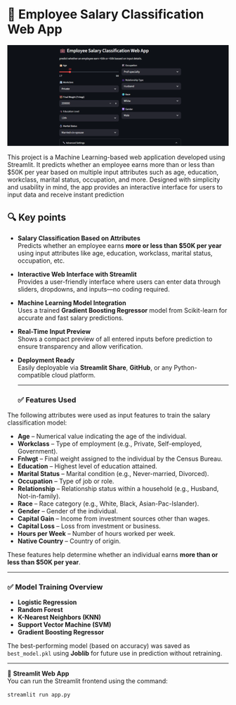 # 💼 Employee Salary Classification Web App
![Alt Text](interface.png)

This project is a Machine Learning-based web application developed using Streamlit. It predicts whether an employee earns more than or less than $50K per year based on multiple input attributes such as age, education, workclass, marital status, occupation, and more. Designed with simplicity and usability in mind, the app provides an interactive interface for users to input data and receive instant prediction

## 🔍 Key points

- **Salary Classification Based on Attributes**  
  Predicts whether an employee earns **more or less than $50K per year** using input attributes like age, education, workclass, marital status, occupation, etc.

- **Interactive Web Interface with Streamlit**  
  Provides a user-friendly interface where users can enter data through sliders, dropdowns, and inputs—no coding required.

- **Machine Learning Model Integration**  
  Uses a trained **Gradient Boosting Regressor** model from Scikit-learn for accurate and fast salary predictions.

- **Real-Time Input Preview**  
  Shows a compact preview of all entered inputs before prediction to ensure transparency and allow verification.

- **Deployment Ready**  
  Easily deployable via **Streamlit Share**, **GitHub**, or any Python-compatible cloud platform.
  
  ---
  
  ### ✅ Features Used

The following attributes were used as input features to train the salary classification model:

- **Age** – Numerical value indicating the age of the individual.
- **Workclass** – Type of employment (e.g., Private, Self-employed, Government).
- **Fnlwgt** – Final weight assigned to the individual by the Census Bureau.
- **Education** – Highest level of education attained.
- **Marital Status** – Marital condition (e.g., Never-married, Divorced).
- **Occupation** – Type of job or role.
- **Relationship** – Relationship status within a household (e.g., Husband, Not-in-family).
- **Race** – Race category (e.g., White, Black, Asian-Pac-Islander).
- **Gender** – Gender of the individual.
- **Capital Gain** – Income from investment sources other than wages.
- **Capital Loss** – Loss from investment or business.
- **Hours per Week** – Number of hours worked per week.
- **Native Country** – Country of origin.

These features help determine whether an individual earns **more than or less than \$50K per year**.


---
### ✅ Model Training Overview

- **Logistic Regression**  
- **Random Forest**  
- **K-Nearest Neighbors (KNN)**  
- **Support Vector Machine (SVM)**  
- **Gradient Boosting Regressor**

The best-performing model (based on accuracy) was saved as `best_model.pkl` using **Joblib** for future use in prediction without retraining.

---

🚀 **Streamlit Web App**  
You can run the Streamlit frontend using the command:  
```bash
streamlit run app.py
